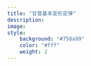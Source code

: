 ```yaml
---
title: "甘普基本变形定律"
description: 
image: 
style:
    background: "#758a99"
    color: "#fff"
    weight: 2
---
```

